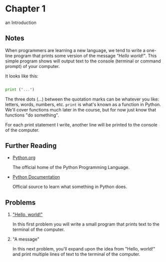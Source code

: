 # Chapter 1
an Introduction

## Notes

When programmers are learning a new language, we tend to write a one-line program that prints some version of the message *"Hello world!"*. This simple program shows will output text to the console (terminal or command prompt) of your computer.

It looks like this:

```python

print ("...")

```

The three dots (...) between the quotation marks can be whatever you like: letters, words, numbers, etc. `print` is what's known as a function in Python. We'll cover functions much later in the course, but for now just know that functions "do something".

For each print statement I write, another line will be printed to the console of the computer.

## Further Reading

- [Python.org](http://www.python.org)

  The official home of the Python Programming Language.
  
- [Python Documentation](https://docs.python.org/3/)

  Official source to learn what something in Python does.

## Problems

1. ["Hello, world!"](hello/)

   In this first problem you will write a small program that prints text to the terminal of the computer.
   
1. "A message"

   In this next problem, you'll expand upon the idea from "Hello, world!" and print multiple lines of text to the terminal of the computer.
